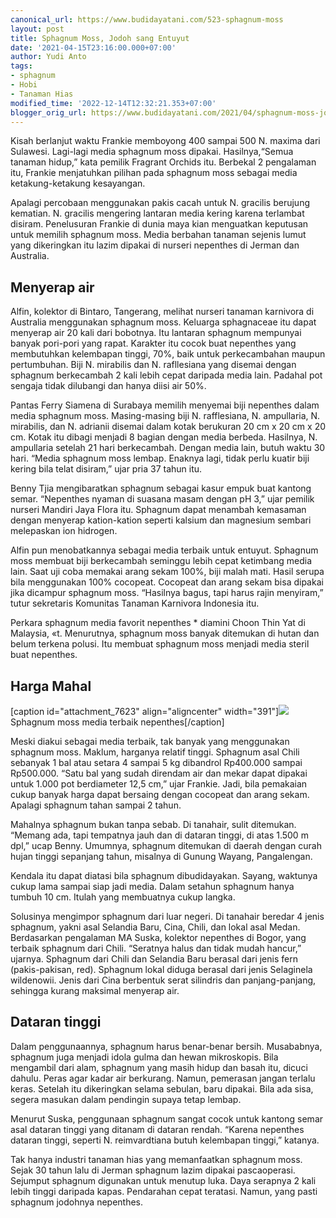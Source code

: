 ```yaml
---
canonical_url: https://www.budidayatani.com/523-sphagnum-moss
layout: post
title: Sphagnum Moss, Jodoh sang Entuyut
date: '2021-04-15T23:16:00.000+07:00'
author: Yudi Anto
tags:
- sphagnum
- Hobi
- Tanaman Hias
modified_time: '2022-12-14T12:32:21.353+07:00'
blogger_orig_url: https://www.budidayatani.com/2021/04/sphagnum-moss-jodoh-sang-entuyut.html
---
```


Kisah berlanjut waktu Frankie memboyong 400 sampai 500 N. maxima dari Sulawesi. Lagi-lagi media sphagnum moss dipakai. Hasilnya,“Semua tanaman hidup,” kata pemilik Fragrant Orchids itu. Berbekal 2 pengalaman itu, Frankie menjatuhkan pilihan pada sphagnum moss sebagai media ketakung-ketakung kesayangan.  
  
Apalagi percobaan menggunakan pakis cacah untuk N. gracilis berujung kematian. N. gracilis mengering lantaran media kering karena terlambat disiram. Penelusuran Frankie di dunia maya kian menguatkan keputusan untuk memilih sphagnum moss. Media berbahan tanaman sejenis lumut yang dikeringkan itu lazim dipakai di nurseri nepenthes di Jerman dan Australia.  
## Menyerap air

  
Alfin, kolektor di Bintaro, Tangerang, melihat nurseri tanaman karnivora di Australia menggunakan sphagnum moss. Keluarga sphagnaceae itu dapat menyerap air 20 kali dari bobotnya. Itu lantaran sphagnum mempunyai banyak pori-pori yang rapat. Karakter itu cocok buat nepenthes yang membutuhkan kelembapan tinggi, 70%, baik untuk perkecambahan maupun pertumbuhan. Biji N. mirabilis dan N. rafllesiana yang disemai dengan sphagnum berkecambah 2 kali lebih cepat daripada media lain. Padahal pot sengaja tidak dilubangi dan hanya diisi air 50%.  
  
Pantas Ferry Siamena di Surabaya memilih menyemai biji nepenthes dalam media sphagnum moss. Masing-masing biji N. rafflesiana, N. ampullaria, N. mirabilis, dan N. adrianii disemai dalam kotak berukuran 20 cm x 20 cm x 20 cm. Kotak itu dibagi menjadi 8 bagian dengan media berbeda. Hasilnya, N. ampullaria setelah 21 hari berkecambah. Dengan media lain, butuh waktu 30 hari. “Media sphagnum moss lembap. Enaknya lagi, tidak perlu kuatir biji kering bila telat disiram,” ujar pria 37 tahun itu.  
  
Benny Tjia mengibaratkan sphagnum sebagai kasur empuk buat kantong semar. “Nepenthes nyaman di suasana masam dengan pH 3,” ujar pemilik nurseri Mandiri Jaya Flora itu. Sphagnum dapat menambah kemasaman dengan menyerap kation-kation seperti kalsium dan magnesium sembari melepaskan ion hidrogen.  
  
Alfin pun menobatkannya sebagai media terbaik untuk entuyut. Sphagnum moss membuat biji berkecambah seminggu lebih cepat ketimbang media lain. Saat uji coba memakai arang sekam 100%, biji malah mati. Hasil serupa bila menggunakan 100% cocopeat. Cocopeat dan arang sekam bisa dipakai jika dicampur sphagnum moss. “Hasilnya bagus, tapi harus rajin menyiram,” tutur sekretaris Komunitas Tanaman Karnivora Indonesia itu.  
  
Perkara sphagnum media favorit nepenthes \* diamini Choon Thin Yat di Malaysia, «t. Menurutnya, sphagnum moss banyak ditemukan di hutan dan belum terkena polusi. Itu membuat sphagnum moss menjadi media steril buat nepenthes.  
## Harga Mahal

  
[caption id="attachment\_7623" align="aligncenter" width="391"]![](https://www.budidayatani.com/wp-content/uploads/2021/04/pohon1-1.jpg) Sphagnum moss media terbaik nepenthes[/caption]  
  
Meski diakui sebagai media terbaik, tak banyak yang menggunakan sphagnum moss. Maklum, harganya relatif tinggi. Sphagnum asal Chili sebanyak 1 bal atau setara 4 sampai 5 kg dibandrol Rp400.000 sampai Rp500.000. “Satu bal yang sudah direndam air dan mekar dapat dipakai untuk 1.000 pot berdiameter 12,5 cm,” ujar Frankie. Jadi, bila pemakaian cukup banyak harga dapat bersaing dengan cocopeat dan arang sekam. Apalagi sphagnum tahan sampai 2 tahun.  
  
Mahalnya sphagnum bukan tanpa sebab. Di tanahair, sulit ditemukan. “Memang ada, tapi tempatnya jauh dan di dataran tinggi, di atas 1.500 m dpl,” ucap Benny. Umumnya, sphagnum ditemukan di daerah dengan curah hujan tinggi sepanjang tahun, misalnya di Gunung Wayang, Pangalengan.  
  
Kendala itu dapat diatasi bila sphagnum dibudidayakan. Sayang, waktunya cukup lama sampai siap jadi media. Dalam setahun sphagnum hanya tumbuh 10 cm. Itulah yang membuatnya cukup langka.  
  
Solusinya mengimpor sphagnum dari luar negeri. Di tanahair beredar 4 jenis sphagnum, yakni asal Selandia Baru, Cina, Chili, dan lokal asal Medan. Berdasarkan pengalaman MA Suska, kolektor nepenthes di Bogor, yang terbaik sphagnum dari Chili. “Seratnya halus dan tidak mudah hancur,” ujarnya. Sphagnum dari Chili dan Selandia Baru berasal dari jenis fern (pakis-pakisan, red). Sphagnum lokal diduga berasal dari jenis Selaginela wildenowii. Jenis dari Cina berbentuk serat silindris dan panjang-panjang, sehingga kurang maksimal menyerap air.  
## Dataran tinggi

  
Dalam penggunaannya, sphagnum harus benar-benar bersih. Musababnya, sphagnum juga menjadi idola gulma dan hewan mikroskopis. Bila mengambil dari alam, sphagnum yang masih hidup dan basah itu, dicuci dahulu. Peras agar kadar air berkurang. Namun, pemerasan jangan terlalu keras. Setelah itu dikeringkan selama sebulan, baru dipakai. Bila ada sisa, segera masukan dalam pendingin supaya tetap lembap.  
  
Menurut Suska, penggunaan sphagnum sangat cocok untuk kantong semar asal dataran tinggi yang ditanam di dataran rendah. “Karena nepenthes dataran tinggi, seperti N. reimvardtiana butuh kelembapan tinggi,” katanya.  
  
Tak hanya industri tanaman hias yang memanfaatkan sphagnum moss. Sejak 30 tahun lalu di Jerman sphagnum lazim dipakai pascaoperasi. Sejumput sphagnum digunakan untuk menutup luka. Daya serapnya 2 kali lebih tinggi daripada kapas. Pendarahan cepat teratasi. Namun, yang pasti sphagnum jodohnya nepenthes.